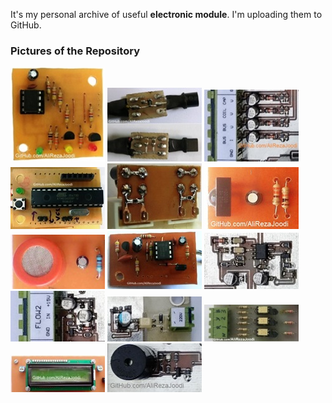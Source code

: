 It's my personal archive of useful **electronic module**. I'm uploading them to GitHub. 

### Pictures of the Repository
![](https://github.com/AliRezaJoodi/Electronic-Modules/blob/main/EEPROM_AT24Cx/Pictures/Album.jpg?raw=true)
![](https://github.com/AliRezaJoodi/Electronic-Modules/blob/main/Sensor_LM35_R-C%20Damper/Pictures/Album.jpg?raw=true)
![](https://github.com/AliRezaJoodi/Electronic-Modules/blob/main/MCU_AI/Pictures/Album.jpg?raw=true)
![](https://github.com/AliRezaJoodi/Electronic-Modules/blob/main/MCU_AVR_ATmega328/Pictures/Album.jpg?raw=true)
![](https://github.com/AliRezaJoodi/Electronic-Modules/blob/main/Protective_IGBT%20Gate/Pictures/Album.jpg?raw=true)
![](https://github.com/AliRezaJoodi/Electronic-Modules/blob/main/Module_IR/Pictures/Album.jpg?raw=true)
![](https://github.com/AliRezaJoodi/Electronic-Modules/blob/main/Sensor_MQ/Pictures/Album.jpg?raw=true)
![](https://github.com/AliRezaJoodi/Electronic-Modules/blob/main/MCU_WatchDog/Pictures/Album.jpg?raw=true)
![](https://github.com/AliRezaJoodi/Electronic-Modules/blob/main/Converter_Frequency%20to%20Voltage/Pictures/Album.jpg?raw=true)
![](https://github.com/AliRezaJoodi/Electronic-Modules/blob/main/Detector_Water%20Flow/Pictures/Album.jpg?raw=true)
![](https://github.com/AliRezaJoodi/Electronic-Modules/blob/main/Detector_AC%20Voltage/Pictures/Album.jpg?raw=true)
![](https://github.com/AliRezaJoodi/Electronic-Modules/blob/main/Detector_Zero%20Crossing/Pictures/Album.jpg?raw=true)
![](https://github.com/AliRezaJoodi/Electronic-Modules/blob/main/Display_LCD16x2/Pictures/Album.jpg?raw=true)
![](https://github.com/AliRezaJoodi/Electronic-Modules/blob/main/Driver_Buzzer/Pictures/Album.jpg?raw=true)
